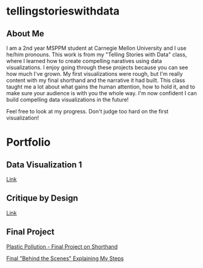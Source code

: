 # tellingstorieswithdata

## About Me

I am a 2nd year MSPPM student at Carnegie Mellon University and I use he/him pronouns. This work is from my "Telling Stories with Data" class, where I learned how to create compelling naratives using data visualizations. I enjoy going through these projects because you can see how much I've grown. My first visualizations were rough, but I'm really content with my final shorthand and the narrative it had built. This class taught me a lot about what gains the human attention, how to hold it, and to make sure your audience is with you the whole way. I'm now confident I can build compelling data visualizations in the future! 

Feel free to look at my progress. Don't judge too hard on the first visualization! 


# Portfolio

## Data Visualization 1
[Link](datavisualization1.md)

## Critique by Design 
[Link](critiquebydesign.md)

## Final Project

[Plastic Pollution - Final Project on Shorthand](https://carnegiemellon.shorthandstories.com/plastic-pollution-zdunski/index.html)

[Final "Behind the Scenes" Explaining My Steps](full_behind_the_scenes.md)
